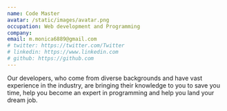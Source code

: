 ```yaml
---
name: Code Master
avatar: /static/images/avatar.png
occupation: Web development and Programming
company:
email: m.monica6889@gmail.com
# twitter: https://twitter.com/Twitter
# linkedin: https://www.linkedin.com
# github: https://github.com
---
```


Our developers, who come from diverse backgrounds and have vast experience in the industry, are bringing their knowledge to you to save you time, help you become an expert in programming and help you land your dream job.
